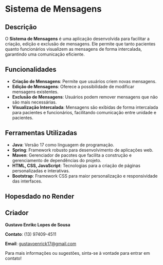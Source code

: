 # Sistema de Mensagens

## Descrição

O **Sistema de Mensagens** é uma aplicação desenvolvida para facilitar a criação, edição e exclusão de mensagens. Ele permite que tanto pacientes quanto funcionários visualizem as mensagens de forma intercalada, garantindo uma comunicação eficiente.

## Funcionalidades

- **Criação de Mensagens**: Permite que usuários criem novas mensagens.
- **Edição de Mensagens**: Oferece a possibilidade de modificar mensagens existentes.
- **Exclusão de Mensagens**: Usuários podem remover mensagens que não são mais necessárias.
- **Visualização Intercalada**: Mensagens são exibidas de forma intercalada para pacientes e funcionários, facilitando comunicação entre unidade e pacientes.

## Ferramentas Utilizadas

- **Java**: Versão 17 como linguagem de programação.
- **Spring**: Framework robusto para desenvolvimento de aplicações web.
- **Maven**: Gerenciador de pacotes que facilita a construção e gerenciamento de dependências do projeto.
- **HTML, CSS, JavaScript**: Tecnologias para a criação de páginas personalizadas e interativas.
- **Bootstrap**: Framework CSS para maior personalização e responsividade das interfaces.

## Hopesdado no Render

## Criador

**Gustavo Enrikc Lopes de Sousa**

**Contato**: (13) 97409-4511 

**Email**: gustavoenrick17@gmail.com

Para mais informações ou sugestões, sinta-se à vontade para entrar em contato!
